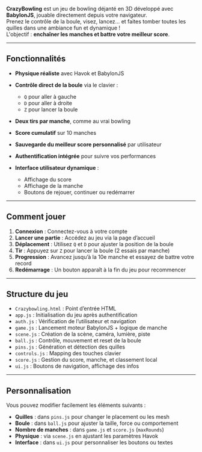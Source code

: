 **CrazyBowling** est un jeu de bowling déjanté en 3D développé avec **BabylonJS**, jouable directement depuis votre navigateur.  
Prenez le contrôle de la boule, visez, lancez… et faites tomber toutes les quilles dans une ambiance fun et dynamique !  
L'objectif : **enchaîner les manches et battre votre meilleur score**.

---

## Fonctionnalités

- **Physique réaliste** avec Havok et BabylonJS  
- **Contrôle direct de la boule** via le clavier :
  - `Q` pour aller à gauche  
  - `D` pour aller à droite  
  - `Z` pour lancer la boule

- **Deux tirs par manche**, comme au vrai bowling  
- **Score cumulatif** sur 10 manches  
- **Sauvegarde du meilleur score personnalisé** par utilisateur  
- **Authentification intégrée** pour suivre vos performances  
- **Interface utilisateur dynamique** :
  - Affichage du score
  - Affichage de la manche
  - Boutons de rejouer, continuer ou redémarrer

---

## Comment jouer

1. **Connexion** : Connectez-vous à votre compte
2. **Lancer une partie** : Accédez au jeu via la page d’accueil
3. **Déplacement** : Utilisez `Q` et `D` pour ajuster la position de la boule
4. **Tir** : Appuyez sur `Z` pour lancer la boule (2 essais par manche)
5. **Progression** : Avancez jusqu’à la 10e manche et essayez de battre votre record
6. **Redémarrage** : Un bouton apparaît à la fin du jeu pour recommencer

---

## Structure du jeu

- `Crazybowling.html` : Point d’entrée HTML  
- `app.js` : Initialisation du jeu après authentification  
- `auth.js` : Vérification de l’utilisateur et navigation  
- `game.js` : Lancement moteur BabylonJS + logique de manche  
- `scene.js` : Création de la scène, caméra, lumière, piste  
- `ball.js` : Contrôle, mouvement et reset de la boule  
- `pins.js` : Génération et détection des quilles  
- `controls.js` : Mapping des touches clavier  
- `score.js` : Gestion du score, manche, et classement local  
- `ui.js` : Boutons de navigation, affichage des infos

---

## Personnalisation

Vous pouvez modifier facilement les éléments suivants :

- **Quilles** : dans `pins.js` pour changer le placement ou les mesh  
- **Boule** : dans `ball.js` pour ajuster la taille, force ou comportement  
- **Nombre de manches** : dans `game.js` et `score.js` (`maxRounds`)  
- **Physique** : via `scene.js` en ajustant les paramètres Havok  
- **Interface** : dans `ui.js` pour personnaliser les boutons ou textes